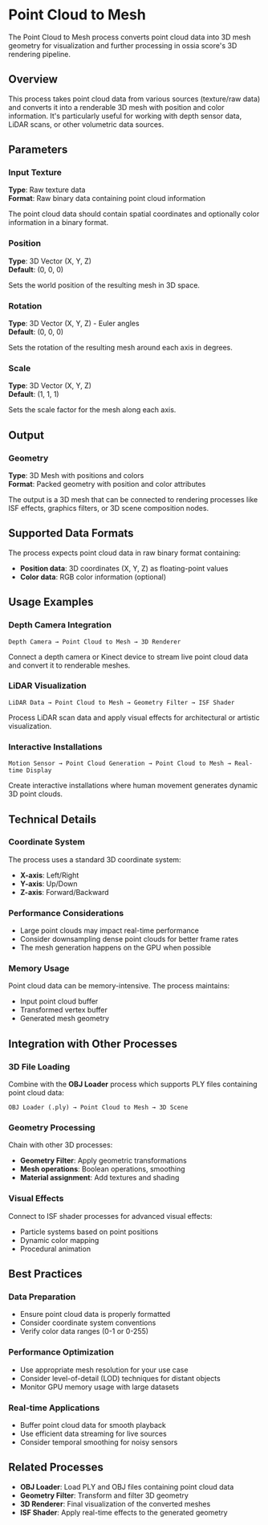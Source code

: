 # Point Cloud to Mesh

The Point Cloud to Mesh process converts point cloud data into 3D mesh geometry for visualization and further processing in ossia score's 3D rendering pipeline.

## Overview

This process takes point cloud data from various sources (texture/raw data) and converts it into a renderable 3D mesh with position and color information. It's particularly useful for working with depth sensor data, LiDAR scans, or other volumetric data sources.

## Parameters

### Input Texture
**Type**: Raw texture data  
**Format**: Raw binary data containing point cloud information

The point cloud data should contain spatial coordinates and optionally color information in a binary format.

### Position
**Type**: 3D Vector (X, Y, Z)  
**Default**: (0, 0, 0)

Sets the world position of the resulting mesh in 3D space.

### Rotation
**Type**: 3D Vector (X, Y, Z) - Euler angles  
**Default**: (0, 0, 0)

Sets the rotation of the resulting mesh around each axis in degrees.

### Scale
**Type**: 3D Vector (X, Y, Z)  
**Default**: (1, 1, 1)

Sets the scale factor for the mesh along each axis.

## Output

### Geometry
**Type**: 3D Mesh with positions and colors  
**Format**: Packed geometry with position and color attributes

The output is a 3D mesh that can be connected to rendering processes like ISF effects, graphics filters, or 3D scene composition nodes.

## Supported Data Formats

The process expects point cloud data in raw binary format containing:
- **Position data**: 3D coordinates (X, Y, Z) as floating-point values
- **Color data**: RGB color information (optional)

## Usage Examples

### Depth Camera Integration
```
Depth Camera → Point Cloud to Mesh → 3D Renderer
```

Connect a depth camera or Kinect device to stream live point cloud data and convert it to renderable meshes.

### LiDAR Visualization
```
LiDAR Data → Point Cloud to Mesh → Geometry Filter → ISF Shader
```

Process LiDAR scan data and apply visual effects for architectural or artistic visualization.

### Interactive Installations
```
Motion Sensor → Point Cloud Generation → Point Cloud to Mesh → Real-time Display
```

Create interactive installations where human movement generates dynamic 3D point clouds.

## Technical Details

### Coordinate System
The process uses a standard 3D coordinate system:
- **X-axis**: Left/Right
- **Y-axis**: Up/Down  
- **Z-axis**: Forward/Backward

### Performance Considerations
- Large point clouds may impact real-time performance
- Consider downsampling dense point clouds for better frame rates
- The mesh generation happens on the GPU when possible

### Memory Usage
Point cloud data can be memory-intensive. The process maintains:
- Input point cloud buffer
- Transformed vertex buffer
- Generated mesh geometry

## Integration with Other Processes

### 3D File Loading
Combine with the **OBJ Loader** process which supports PLY files containing point cloud data:
```
OBJ Loader (.ply) → Point Cloud to Mesh → 3D Scene
```

### Geometry Processing
Chain with other 3D processes:
- **Geometry Filter**: Apply geometric transformations
- **Mesh operations**: Boolean operations, smoothing
- **Material assignment**: Add textures and shading

### Visual Effects
Connect to ISF shader processes for advanced visual effects:
- Particle systems based on point positions
- Dynamic color mapping
- Procedural animation

## Best Practices

### Data Preparation
- Ensure point cloud data is properly formatted
- Consider coordinate system conventions
- Verify color data ranges (0-1 or 0-255)

### Performance Optimization
- Use appropriate mesh resolution for your use case
- Consider level-of-detail (LOD) techniques for distant objects
- Monitor GPU memory usage with large datasets

### Real-time Applications
- Buffer point cloud data for smooth playback
- Use efficient data streaming for live sources
- Consider temporal smoothing for noisy sensors

## Related Processes

- **OBJ Loader**: Load PLY and OBJ files containing point cloud data
- **Geometry Filter**: Transform and filter 3D geometry
- **3D Renderer**: Final visualization of the converted meshes
- **ISF Shader**: Apply real-time effects to the generated geometry